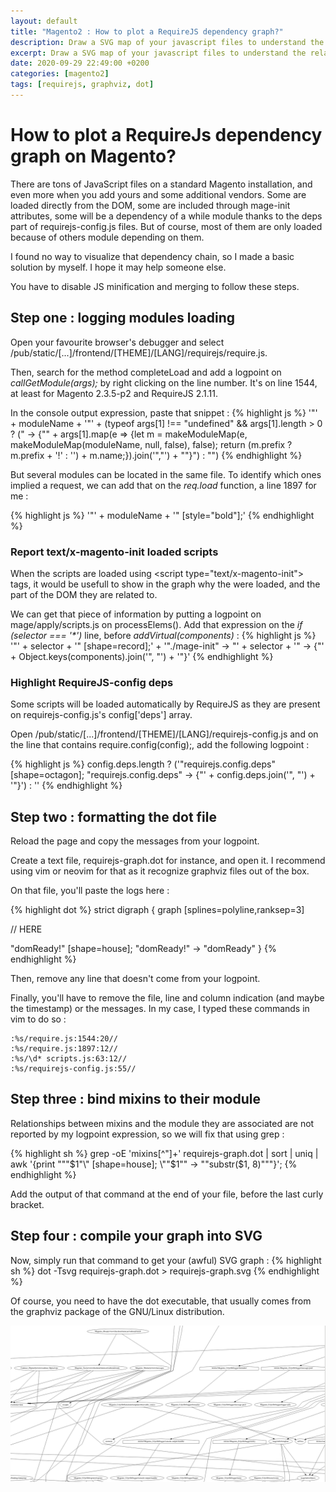 ```yaml
---
layout: default
title: "Magento2 : How to plot a RequireJS dependency graph?"
description: Draw a SVG map of your javascript files to understand the relationships between your modules. 
excerpt: Draw a SVG map of your javascript files to understand the relationships between your modules.
date: 2020-09-29 22:49:00 +0200 
categories: [magento2]
tags: [requirejs, graphviz, dot]
---
```


# How to plot a RequireJs dependency graph on Magento?

There are tons of JavaScript files on a standard Magento installation, and even more when you add yours and some additional vendors. 
Some are loaded directly from the DOM, some are included through mage-init attributes, some will be a dependency of a while module thanks to the deps part of requirejs-config.js files. 
But of course, most of them are only loaded because of others module depending on them.

I found no way to visualize that dependency chain, so I made a basic solution by myself. I hope it may help someone else.

You have to disable JS minification and merging to follow these steps.

## Step one : logging modules loading

Open your favourite browser's debugger and select /pub/static/[...]/frontend/[THEME]/[LANG]/requirejs/require.js. 

Then, search for the method completeLoad and add a logpoint on *callGetModule(args);* by right clicking on the line number. It's on line 1544, at least for Magento 2.3.5-p2 and RequireJS 2.1.11.

In the console output expression, paste that snippet :
{% highlight js %}
'"' + moduleName + '"' + (typeof args[1] !== "undefined" && args[1].length > 0 ? (" -> {\"" + args[1].map(e => {let m = makeModuleMap(e, makeModuleMap(moduleName, null, false), false); return (m.prefix ? m.prefix + '!' : '') + m.name;}).join('\",\"') + "\"}") : "")
{% endhighlight %}

But several modules can be located in the same file. To identify which ones implied a request, we can add that on the *req.load* function, a line 1897 for me :

{% highlight js %}
'"' + moduleName + '" [style="bold"];'
{% endhighlight %}

### Report text/x-magento-init loaded scripts

When the scripts are loaded using \<script type="text/x-magento-init"\> tags, it would be usefull to show in the graph why the were loaded, and the part of the DOM they are related to.

We can get that piece of information by putting a logpoint on mage/apply/scripts.js on processElems(). Add that expression on the *if (selector === '\*')* line, before *addVirtual(components)* :
{% highlight js %}
'"' + selector + '" [shape=record];' + '"./mage-init" -> "' + selector + '" -> {"' + Object.keys(components).join('", "') + '"}'
{% endhighlight %}

### Highlight RequireJS-config deps

Some scripts will be loaded automatically by RequireJS as they are present on requirejs-config.js's config['deps'] array.

Open /pub/static/[...]/frontend/[THEME]/[LANG]/requirejs-config.js and on the line that contains require.config(config);, add the following logpoint :

{% highlight js %}
config.deps.length ? ('"requirejs.config.deps" [shape=octagon]; "requirejs.config.deps" -> {"' + config.deps.join('", "') + '"}') : ''
{% endhighlight %}

## Step two : formatting the dot file

Reload the page and copy the messages from your logpoint.

Create a text file, requirejs-graph.dot for instance, and open it. I recommend using vim or neovim for that as it recognize graphviz files out of the box.

On that file, you'll paste the logs here :

{% highlight dot %}
strict digraph {
graph [splines=polyline,ranksep=3]

// HERE

"domReady!" [shape=house]; "domReady!" -> "domReady"
}
{% endhighlight %}

Then, remove any line that doesn't come from your logpoint.

Finally, you'll have to remove the file, line and column indication (and maybe the timestamp) or the messages. In my case, I typed these commands in vim to do so :
```
:%s/require.js:1544:20//
:%s/require.js:1897:12//
:%s/\d* scripts.js:63:12//
:%s/requirejs-config.js:55//
```

## Step three : bind mixins to their module

Relationships between mixins and the module they are associated are not reported by my logpoint expression, so we will fix that using grep :

{% highlight sh %}
grep -oE 'mixins[^\"]+' requirejs-graph.dot | sort | uniq | awk '{print "\""$1"\" [shape=house]; \""$1"\" -> \""substr($1, 8)"\""}'; 
{% endhighlight %}

Add the output of that command at the end of your file, before the last curly bracket. 

## Step four : compile your graph into SVG

Now, simply run that command to get your (awful) SVG graph :
{% highlight sh %}
dot -Tsvg requirejs-graph.dot > requirejs-graph.svg
{% endhighlight %}

Of course, you need to have the dot executable, that usually comes from the graphviz package of the GNU/Linux distribution.

![Example of requirejs-graph.svg file](/media/requirejs-graph.png)
